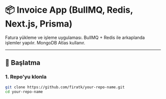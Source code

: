 # 📦 Invoice App (BullMQ, Redis, Next.js, Prisma)

Fatura yükleme ve işleme uygulaması. BullMQ + Redis ile arkaplanda işlemler yapılır. MongoDB Atlas kullanır.

---

## 🚀 Başlatma

### 1. Repo'yu klonla

```bash
git clone https://github.com/firatk/your-repo-name.git
cd your-repo-name
```
